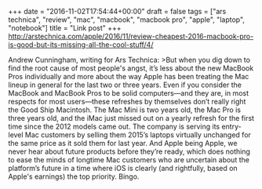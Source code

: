 +++
date = "2016-11-02T17:54:44+00:00"
draft = false
tags = ["ars technica", "review", "mac", "macbook", "macbook pro", "apple", "laptop", "notebook"]
title = "Link post"
+++
http://arstechnica.com/apple/2016/11/review-cheapest-2016-macbook-pro-is-good-but-its-missing-all-the-cool-stuff/4/

Andrew Cunningham, writing for Ars Technica: >But when you dig down to find the root cause of most people's angst, it’s less about the new MacBook Pros individually and more about the way Apple has been treating the Mac lineup in general for the last two or three years. Even if you consider the MacBook and MacBook Pros to be solid computers—and they are, in most respects for most users—these refreshes by themselves don’t really right the Good Ship Macintosh. The Mac Mini is two years old, the Mac Pro is three years old, and the iMac just missed out on a yearly refresh for the first time since the 2012 models came out. The company is serving its entry-level Mac customers by selling them 2015’s laptops virtually unchanged for the same price as it sold them for last year. And Apple being Apple, we never hear about future products before they’re ready, which does nothing to ease the minds of longtime Mac customers who are uncertain about the platform’s future in a time where iOS is clearly (and rightfully, based on Apple's earnings) the top priority. Bingo.
